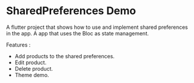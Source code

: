 # SharedPreferences Demo

A flutter project that shows how to use and implement shared preferences in the app.
A app that uses the Bloc as state management.

Features :
* Add products to the shared preferences.
* Edit product.
* Delete product.
* Theme demo.
